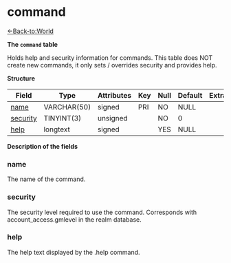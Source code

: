 # command

[<-Back-to:World](database-world.md)

**The `command` table**

Holds help and security information for commands. This table does NOT create new commands, it only sets / overrides security and provides help.

**Structure**

| Field         | Type        | Attributes | Key | Null | Default | Extra | Comment |
|---------------|-------------|------------|-----|------|---------|-------|---------|
| [name][1]     | VARCHAR(50) | signed     | PRI | NO   | NULL    |       |         |
| [security][2] | TINYINT(3)  | unsigned   |     | NO   | 0       |       |         |
| [help][3]     | longtext    | signed     |     | YES  | NULL    |       |         |

[1]: #name
[2]: #security
[3]: #help

**Description of the fields**

### name

The name of the command.

### security

The security level required to use the command. Corresponds with account_access.gmlevel in the realm database.

### help

The help text displayed by the .help command.
